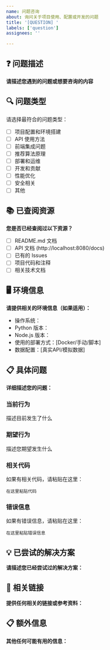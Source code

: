 ```yaml
---
name: 问题咨询
about: 询问关于项目使用、配置或开发的问题
title: '[QUESTION] '
labels: ['question']
assignees: ''

---
```


## ❓ 问题描述
**请描述您遇到的问题或想要咨询的内容**

## 🔍 问题类型
请选择最符合的问题类型：
- [ ] 项目配置和环境搭建
- [ ] API 使用方法
- [ ] 前端集成问题
- [ ] 推荐算法原理
- [ ] 部署和运维
- [ ] 开发和贡献
- [ ] 性能优化
- [ ] 安全相关
- [ ] 其他

## 📚 已查阅资源
**您是否已经查阅过以下资源？**
- [ ] README.md 文档
- [ ] API 文档 (http://localhost:8080/docs)
- [ ] 已有的 Issues
- [ ] 项目代码和注释
- [ ] 相关技术文档

## 🖥️ 环境信息
**请提供相关的环境信息（如果适用）：**
- 操作系统：
- Python 版本：
- Node.js 版本：
- 使用的部署方式：[Docker/手动/脚本]
- 数据配置：[真实API/模拟数据]

## 📋 具体问题
**详细描述您的问题：**

### 当前行为
描述目前发生了什么

### 期望行为
描述您期望发生什么

### 相关代码
如果有相关代码，请粘贴在这里：
```
在这里粘贴代码
```

### 错误信息
如果有错误信息，请粘贴在这里：
```
在这里粘贴错误信息
```

## 💡 已尝试的解决方案
**请描述您已经尝试过的解决方案：**

## 🔗 相关链接
**提供任何相关的链接或参考资料：**

## 📋 额外信息
**其他任何可能有用的信息：**